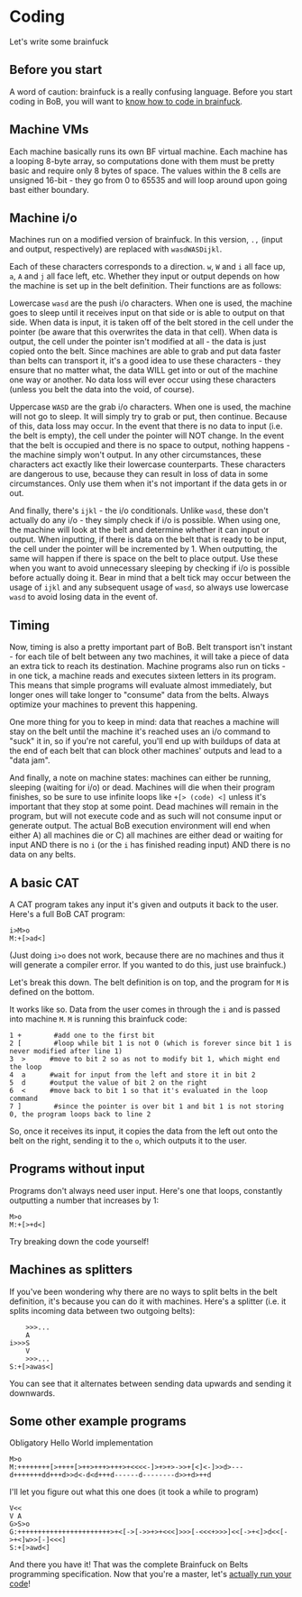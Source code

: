 # Coding
Let's write some brainfuck

## Before you start
A word of caution: brainfuck is a really confusing language. Before you start coding in BoB, you will want to [know how to code in brainfuck](https://esolangs.org/wiki/Brainfuck).

## Machine VMs
Each machine basically runs its own BF virtual machine. Each machine has a looping 8-byte array, so computations done with them must be pretty basic and require only 8 bytes of space. The values within the 8 cells are unsigned 16-bit - they go from 0 to 65535 and will loop around upon going bast either boundary.

## Machine i/o
Machines run on a modified version of brainfuck. In this version, `.,` (input and output, respectively) are replaced with `wasdWASDijkl`.

Each of these characters corresponds to a direction. `w`, `W` and `i` all face up, `a`, `A` and `j` all face left, etc. Whether they input or output depends on how the machine is set up in the belt definition. Their functions are as follows:

Lowercase `wasd` are the push i/o characters. When one is used, the machine goes to sleep until it receives input on that side or is able to output on that side. When data is input, it is taken off of the belt stored in the cell under the pointer (be aware that this overwrites the data in that cell). When data is output, the cell under the pointer isn't modified at all - the data is just copied onto the belt. Since machines are able to grab and put data faster than belts can transport it, it's a good idea to use these characters - they ensure that no matter what, the data WILL get into or out of the machine one way or another. No data loss will ever occur using these characters (unless you belt the data into the void, of course).

Uppercase `WASD` are the grab i/o characters. When one is used, the machine will not go to sleep. It will simply try to grab or put, then continue. Because of this, data loss may occur. In the event that there is no data to input (i.e. the belt is empty), the cell under the pointer will NOT change. In the event that the belt is occupied and there is no space to output, nothing happens - the machine simply won't output. In any other circumstances, these characters act exactly like their lowercase counterparts. These characters are dangerous to use, because they can result in loss of data in some circumstances. Only use them when it's not important if the data gets in or out.

And finally, there's `ijkl` - the i/o conditionals. Unlike `wasd`, these don't actually do any i/o - they simply check if i/o is possible. When using one, the machine will look at the belt and determine whether it can input or output. When inputting, if there is data on the belt that is ready to be input, the cell under the pointer will be incremented by 1. When outputting, the same will happen if there is space on the belt to place output. Use these when you want to avoid unnecessary sleeping by checking if i/o is possible before actually doing it. Bear in mind that a belt tick may occur between the usage of `ijkl` and any subsequent usage of `wasd`, so always use lowercase `wasd` to avoid losing data in the event of.

## Timing
Now, timing is also a pretty important part of BoB. Belt transport isn't instant - for each tile of belt between any two machines, it will take a piece of data an extra tick to reach its destination. Machine programs also run on ticks - in one tick, a machine reads and executes sixteen letters in its program. This means that simple programs will evaluate almost immediately, but longer ones will take longer to "consume" data from the belts. Always optimize your machines to prevent this happening.

One more thing for you to keep in mind: data that reaches a machine will stay on the belt until the machine it's reached uses an i/o command to "suck" it in, so if you're not careful, you'll end up with buildups of data at the end of each belt that can block other machines' outputs and lead to a "data jam".

And finally, a note on machine states: machines can either be running, sleeping (waiting for i/o) or dead. Machines will die when their program finishes, so be sure to use infinite loops like `+[> (code) <]` unless it's important that they stop at some point. Dead machines will remain in the program, but will not execute code and as such will not consume input or generate output. The actual BoB execution environment will end when either A) all machines die or C) all machines are either dead or waiting for input AND there is no `i` (or the `i` has finished reading input) AND there is no data on any belts.

## A basic CAT
A CAT program takes any input it's given and outputs it back to the user. Here's a full BoB CAT program:
```
i>M>o
M:+[>ad<]
```
(Just doing `i>o` does not work, because there are no machines and thus it will generate a compiler error. If you wanted to do this, just use brainfuck.)

Let's break this down. The belt definition is on top, and the program for `M` is defined on the bottom.

It works like so. Data from the user comes in through the `i` and is passed into machine `M`. `M` is running this brainfuck code:
```
1 +        #add one to the first bit
2 [        #loop while bit 1 is not 0 (which is forever since bit 1 is never modified after line 1)
3  >      #move to bit 2 so as not to modify bit 1, which might end the loop
4  a      #wait for input from the left and store it in bit 2
5  d      #output the value of bit 2 on the right
6  <      #move back to bit 1 so that it's evaluated in the loop command
7 ]        #since the pointer is over bit 1 and bit 1 is not storing 0, the program loops back to line 2
```
So, once it receives its input, it copies the data from the left out onto the belt on the right, sending it to the `o`, which outputs it to the user.

## Programs without input
Programs don't always need user input. Here's one that loops, constantly outputting a number that increases by 1:
```
M>o
M:+[>+d<]
```
Try breaking down the code yourself!

## Machines as splitters
If you've been wondering why there are no ways to split belts in the belt definition, it's because you can do it with machines. Here's a splitter (i.e. it splits incoming data between two outgoing belts):
```
    >>>...
    A
i>>>S
    V
    >>>...
S:+[>awas<]
```
You can see that it alternates between sending data upwards and sending it downwards.

## Some other example programs
Obligatory Hello World implementation
```
M>o
M:++++++++[>++++[>++>+++>+++>+<<<<-]>+>+>->>+[<]<-]>>d>---d+++++++dd+++d>>d<-d<d+++d------d--------d>>+d>++d
```
I'll let you figure out what this one does (it took a while to program)
```
V<<
V A
G>S>o
G:+++++++++++++++++++++++>+<[->[->>+>+<<<]>>>[-<<<+>>>]<<[->+<]>d<<[->+<]w>>[-]<<<]
S:+[>awd<]
```

And there you have it! That was the complete Brainfuck on Belts programming specification. Now that you're a master, let's [actually run your code](https://github.com/CreatedorMade/bf-on-belts/blob/master/docs/running.md)!
